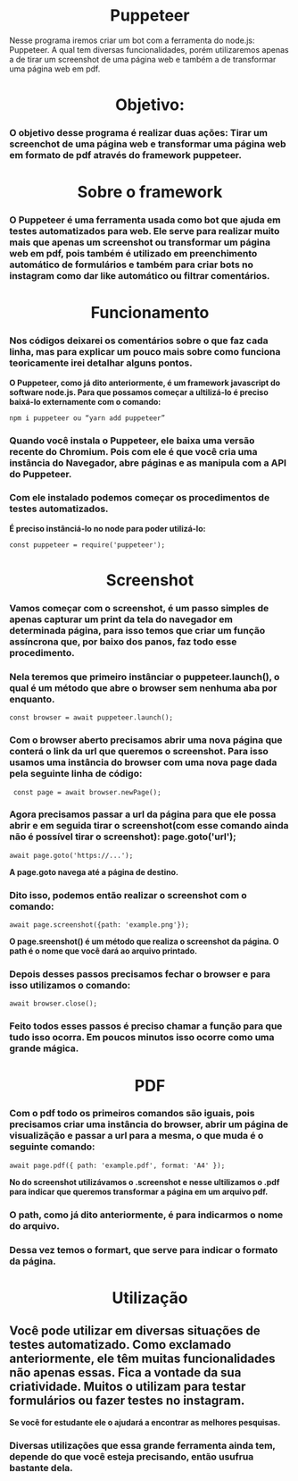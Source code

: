 <h1 style="text-align: center;"> Puppeteer </h1>
Nesse programa iremos criar um bot com a ferramenta do node.js: Puppeteer. A qual tem diversas funcionalidades, porém utilizaremos apenas a de tirar um screenshot de uma página web e também a de transformar uma página web em pdf. 

<h1 style="text-align: center;"> Objetivo: </h1>

  ### O objetivo desse programa é realizar duas ações: Tirar um screenchot de uma página web e transformar uma página web em formato de pdf através do framework puppeteer.

<h1 style="text-align: center;"> Sobre o framework </h1>

  ### O Puppeteer é uma ferramenta usada como bot que ajuda em testes automatizados para web. Ele serve para realizar muito mais que apenas um screenshot ou transformar um página web em pdf, pois também é utilizado em preenchimento automático de formulários e também para criar bots no instagram como dar like automático ou filtrar comentários.

<h1 style="text-align: center;"> Funcionamento </h1>

  ### Nos códigos deixarei os comentários sobre o que faz cada linha, mas para explicar um pouco mais sobre como funciona teoricamente irei detalhar alguns pontos.

**O Puppeteer, como já dito anteriormente, é um framework javascript do software node.js. Para que possamos começar a ultilizá-lo é preciso baixá-lo externamente com o comando:** 
```
npm i puppeteer ou “yarn add puppeteer”
```
  ### Quando você instala o Puppeteer, ele baixa uma versão recente do Chromium. Pois com ele é que você cria uma instância do Navegador, abre páginas e as manipula com a API do Puppeteer.

  ### Com ele instalado podemos começar os procedimentos de testes automatizados.

**É preciso instânciá-lo no node para poder utilizá-lo:**
```
const puppeteer = require('puppeteer');
```

<h1 style="text-align: center;"> Screenshot </h1>

  ### Vamos começar com o screenshot, é um passo simples de apenas capturar um print da tela do navegador em determinada página, para isso temos que criar um função assíncrona que, por baixo dos panos, faz todo esse procedimento. 

  ### Nela teremos que primeiro instânciar o puppeteer.launch(), o qual é um método que abre o browser sem nenhuma aba por enquanto.

```
const browser = await puppeteer.launch();
```

  ### Com o browser aberto precisamos abrir uma nova página que conterá o link da url que queremos o screenshot. Para isso usamos uma instância do browser com uma nova page dada pela seguinte linha de código: 

```
 const page = await browser.newPage();
```

  ### Agora precisamos passar a url da página para que ele possa abrir e em seguida tirar o screenshot(com esse comando ainda não é possível tirar o screenshot): page.goto('url');
```
await page.goto('https://...');
```

**A page.goto navega até a página de destino.**

  ### Dito isso, podemos então realizar o screenshot com o comando: 
```
await page.screenshot({path: 'example.png'});
```
**O page.sreenshot() é um método que realiza o screenshot da página. O path é o nome que você dará ao arquivo printado.**

  ### Depois desses passos precisamos fechar o browser e para isso utilizamos o comando:
```
await browser.close();
```
  ### Feito todos esses passos é preciso chamar a função para que tudo isso ocorra. Em poucos minutos isso ocorre como uma grande mágica.

<h1 style="text-align: center;"> PDF </h1>


  ### Com o pdf todo os primeiros comandos são iguais, pois precisamos criar uma instância do browser, abrir um página de visualizãção e passar a url para a mesma, o que muda é o seguinte comando:
```
await page.pdf({ path: 'example.pdf', format: 'A4' });
```
**No do screenshot utilizávamos o .screenshot e nesse ultilizamos o .pdf para indicar que queremos transformar a página em um arquivo pdf.**

  ### O path, como já dito anteriormente, é para indicarmos o nome do arquivo. 
  ### Dessa vez temos o formart, que serve para indicar o formato da página. 


<h1 style="text-align: center;"> Utilização </h1>

  ## Você pode utilizar em diversas situações de testes automatizado. Como exclamado anteriormente, ele têm muitas funcionalidades não apenas essas. Fica a vontade da sua criatividade. Muitos o utilizam para testar formulários ou fazer testes no instagram.
  
**Se você for estudante ele o ajudará a encontrar as melhores pesquisas.**

  ### Diversas utilizações que essa grande ferramenta ainda tem, depende do que você esteja precisando, então usufrua bastante dela.
